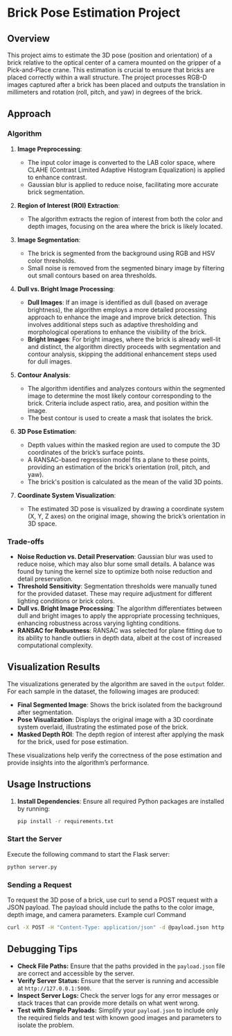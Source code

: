 # Brick Pose Estimation Project

## Overview

This project aims to estimate the 3D pose (position and orientation) of a brick relative to the optical center of a camera mounted on the gripper of a Pick-and-Place crane. This estimation is crucial to ensure that bricks are placed correctly within a wall structure. The project processes RGB-D images captured after a brick has been placed and outputs the translation in millimeters and rotation (roll, pitch, and yaw) in degrees of the brick.

## Approach

### Algorithm

1. **Image Preprocessing**:
   - The input color image is converted to the LAB color space, where CLAHE (Contrast Limited Adaptive Histogram Equalization) is applied to enhance contrast.
   - Gaussian blur is applied to reduce noise, facilitating more accurate brick segmentation.

2. **Region of Interest (ROI) Extraction**:
   - The algorithm extracts the region of interest from both the color and depth images, focusing on the area where the brick is likely located.

3. **Image Segmentation**:
   - The brick is segmented from the background using RGB and HSV color thresholds.
   - Small noise is removed from the segmented binary image by filtering out small contours based on area thresholds.

4. **Dull vs. Bright Image Processing**:
   - **Dull Images**: If an image is identified as dull (based on average brightness), the algorithm employs a more detailed processing approach to enhance the image and improve brick detection. This involves additional steps such as adaptive thresholding and morphological operations to enhance the visibility of the brick.
   - **Bright Images**: For bright images, where the brick is already well-lit and distinct, the algorithm directly proceeds with segmentation and contour analysis, skipping the additional enhancement steps used for dull images.

5. **Contour Analysis**:
   - The algorithm identifies and analyzes contours within the segmented image to determine the most likely contour corresponding to the brick. Criteria include aspect ratio, area, and position within the image.
   - The best contour is used to create a mask that isolates the brick.

6. **3D Pose Estimation**:
   - Depth values within the masked region are used to compute the 3D coordinates of the brick’s surface points.
   - A RANSAC-based regression model fits a plane to these points, providing an estimation of the brick’s orientation (roll, pitch, and yaw).
   - The brick's position is calculated as the mean of the valid 3D points.

7. **Coordinate System Visualization**:
   - The estimated 3D pose is visualized by drawing a coordinate system (X, Y, Z axes) on the original image, showing the brick’s orientation in 3D space.

### Trade-offs

- **Noise Reduction vs. Detail Preservation**: Gaussian blur was used to reduce noise, which may also blur some small details. A balance was found by tuning the kernel size to optimize both noise reduction and detail preservation.
- **Threshold Sensitivity**: Segmentation thresholds were manually tuned for the provided dataset. These may require adjustment for different lighting conditions or brick colors.
- **Dull vs. Bright Image Processing**: The algorithm differentiates between dull and bright images to apply the appropriate processing techniques, enhancing robustness across varying lighting conditions.
- **RANSAC for Robustness**: RANSAC was selected for plane fitting due to its ability to handle outliers in depth data, albeit at the cost of increased computational complexity.

## Visualization Results

The visualizations generated by the algorithm are saved in the `output` folder. For each sample in the dataset, the following images are produced:

- **Final Segmented Image**: Shows the brick isolated from the background after segmentation.
- **Pose Visualization**: Displays the original image with a 3D coordinate system overlaid, illustrating the estimated pose of the brick.
- **Masked Depth ROI**: The depth region of interest after applying the mask for the brick, used for pose estimation.

These visualizations help verify the correctness of the pose estimation and provide insights into the algorithm’s performance.

## Usage Instructions


1. **Install Dependencies**: Ensure all required Python packages are installed by running:

   ```bash
   pip install -r requirements.txt

### Start the Server

Execute the following command to start the Flask server:

```bash
python server.py
```

### Sending a Request

To request the 3D pose of a brick, use curl to send a POST request with a JSON payload. The payload should include the paths to the color image, depth image, and camera parameters.
Example curl Command

```bash
curl -X POST -H "Content-Type: application/json" -d @payload.json http://127.0.0.1:5000/get_brick_pose
```

## Debugging Tips

- **Check File Paths:** Ensure that the paths provided in the `payload.json` file are correct and accessible by the server.
- **Verify Server Status:** Ensure that the server is running and accessible at `http://127.0.0.1:5000`.
- **Inspect Server Logs:** Check the server logs for any error messages or stack traces that can provide more details on what went wrong.
- **Test with Simple Payloads:** Simplify your `payload.json` to include only the required fields and test with known good images and parameters to isolate the problem.
